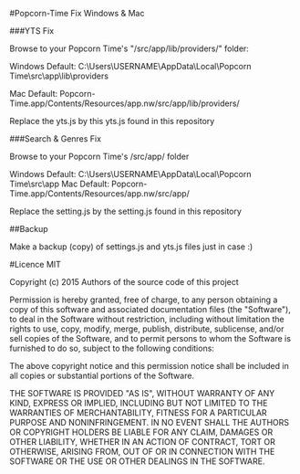 #Popcorn-Time Fix Windows & Mac

###YTS Fix

Browse to your Popcorn Time's "/src/app/lib/providers/" folder:

Windows Default: C:\Users\USERNAME\AppData\Local\Popcorn Time\src\app\lib\providers

Mac Default: Popcorn-Time.app/Contents/Resources/app.nw/src/app/lib/providers/

Replace the yts.js by this yts.js found in this repository

###Search & Genres Fix

Browse to your Popcorn Time's /src/app/ folder

Windows Default: C:\Users\USERNAME\AppData\Local\Popcorn Time\src\app
Mac Default: Popcorn-Time.app/Contents/Resources/app.nw/src/app/

Replace the setting.js by the setting.js found in this repository


##Backup

Make a backup (copy) of settings.js and yts.js files just in case :)

#Licence MIT

Copyright (c) 2015 Authors of the source code of this project

Permission is hereby granted, free of charge, to any person obtaining a copy of this software and associated documentation files (the "Software"), to deal in the Software without restriction, including without limitation the rights to use, copy, modify, merge, publish, distribute, sublicense, and/or sell copies of the Software, and to permit persons to whom the Software is furnished to do so, subject to the following conditions:

The above copyright notice and this permission notice shall be included in all copies or substantial portions of the Software.

THE SOFTWARE IS PROVIDED "AS IS", WITHOUT WARRANTY OF ANY KIND, EXPRESS OR IMPLIED, INCLUDING BUT NOT LIMITED TO THE WARRANTIES OF MERCHANTABILITY, FITNESS FOR A PARTICULAR PURPOSE AND NONINFRINGEMENT. IN NO EVENT SHALL THE AUTHORS OR COPYRIGHT HOLDERS BE LIABLE FOR ANY CLAIM, DAMAGES OR OTHER LIABILITY, WHETHER IN AN ACTION OF CONTRACT, TORT OR OTHERWISE, ARISING FROM, OUT OF OR IN CONNECTION WITH THE SOFTWARE OR THE USE OR OTHER DEALINGS IN THE SOFTWARE.
